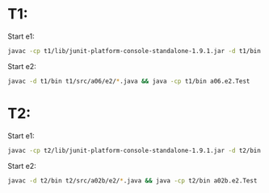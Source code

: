 # T1:

Start e1:

```bash
javac -cp t1/lib/junit-platform-console-standalone-1.9.1.jar -d t1/bin t1/src/a06/e1/*.java && java -jar t1/lib/junit-platform-console-standalone-1.9.1.jar -cp t1/bin --scan-classpath
```

Start e2:

```bash
javac -d t1/bin t1/src/a06/e2/*.java && java -cp t1/bin a06.e2.Test
```

# T2:

Start e1:

```bash
javac -cp t2/lib/junit-platform-console-standalone-1.9.1.jar -d t2/bin  t2/src/a02b/e1/*.java && java -jar t2/lib/junit-platform-console-standalone-1.9.1.jar -cp t2/bin --scan-classpath
```

Start e2:

```bash
javac -d t2/bin t2/src/a02b/e2/*.java && java -cp t2/bin a02b.e2.Test
```
